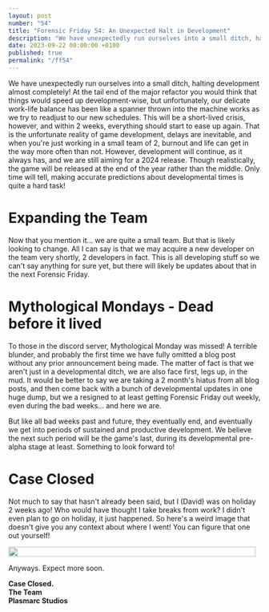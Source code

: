 ```yaml
---
layout: post
number: "54"
title: "Forensic Friday 54: An Unexpected Halt in Development"
description: "We have unexpectedly run ourselves into a small ditch, halting development almost completely! At the tail end of the major refactor you would think that things would speed up development-wise, but unfortunately, our delicate work-life balance has been like a spanner thrown into the machine works as we try to readjust to our new schedules. This will be a short-lived crisis, however, and within 2 weeks, everything should start to ease up again. That is the unfortunate reality of game development, delays are inevitable, and when you're just working in a small team of 2, burnout and life can get in the way more often than not. However, development will continue, as it always has, and we are still aiming for a 2024 release. Though realistically, the game will be released at the end of the year rather than the middle. Only time will tell, making accurate predictions about developmental times is quite a hard task!"
date: 2023-09-22 00:00:00 +0100
published: true
permalink: "/ff54"
---
```


We have unexpectedly run ourselves into a small ditch, halting development almost completely! At the tail end of the major refactor you would think that things would speed up development-wise, but unfortunately, our delicate work-life balance has been like a spanner thrown into the machine works as we try to readjust to our new schedules. This will be a short-lived crisis, however, and within 2 weeks, everything should start to ease up again. That is the unfortunate reality of game development, delays are inevitable, and when you're just working in a small team of 2, burnout and life can get in the way more often than not. However, development will continue, as it always has, and we are still aiming for a 2024 release. Though realistically, the game will be released at the end of the year rather than the middle. Only time will tell, making accurate predictions about developmental times is quite a hard task!


# Expanding the Team
Now that you mention it... we are quite a small team. But that is likely looking to change. All I can say is that we may acquire a new developer on the team very shortly, 2 developers in fact. This is all developing stuff so we can't say anything for sure yet, but there will likely be updates about that in the next Forensic Friday.


# Mythological Mondays - Dead before it lived
To those in the discord server, Mythological Monday was missed! A terrible blunder, and probably the first time we have fully omitted a blog post without any prior announcement being made. The matter of fact is that we aren't just in a developmental ditch, we are also face first, legs up, in the mud. It would be better to say we are taking a 2 month's hiatus from all blog posts, and then come back with a bunch of developmental updates in one huge dump, but we a resigned to at least getting Forensic Friday out weekly, even during the bad weeks... and here we are.


But like all bad weeks past and future, they eventually end, and eventually we get into periods of sustained and productive development. We believe the next such period will be the game's last, during its developmental pre-alpha stage at least. Something to look forward to!


# Case Closed
Not much to say that hasn't already been said, but I (David) was on holiday 2 weeks ago! Who would have thought I take breaks from work? I didn't even plan to go on holiday, it just happened. So here's a weird image that doesn't give you any context about where I went! You can figure that one out yourself!

<div style="display:flex">
    <div style="flex:1;padding-right:10px;">
        <img src="./forensic-friday-media/ff54/hol.jpg" width="100%"/> 
    </div>
</div>


Anyways. Expect more soon.


**Case Closed.**\
**The Team**\
**Plasmarc Studios**

